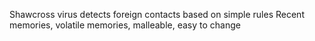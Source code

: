 Shawcross virus detects foreign contacts based on simple rules
Recent memories, volatile memories, malleable, easy to change